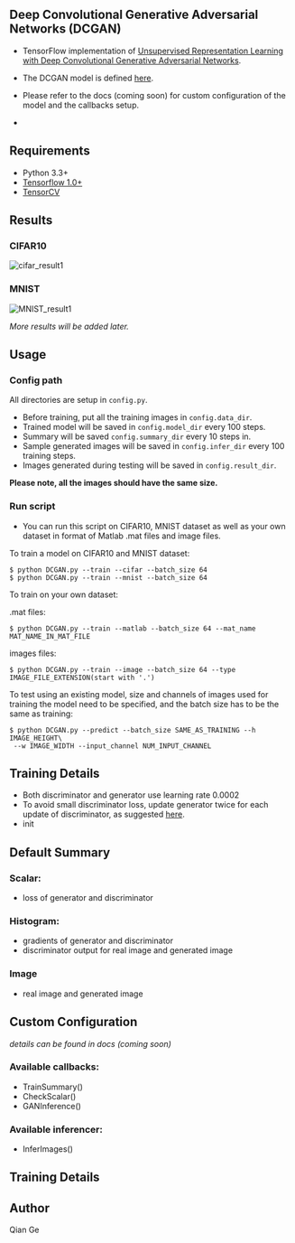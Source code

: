 ## Deep Convolutional Generative Adversarial Networks (DCGAN)


- TensorFlow implementation of [Unsupervised Representation Learning with Deep Convolutional Generative Adversarial Networks](https://arxiv.org/abs/1511.06434). 

- The DCGAN model is defined [here](https://github.com/conan7882/DeepVision-tensorflow/tree/master/tensorcv/algorithms/GAN).

- Please refer to the docs (coming soon) for custom configuration of the model and the callbacks setup.
- 
## Requirements
- Python 3.3+
- [Tensorflow 1.0+](https://www.tensorflow.org/)
- [TensorCV](https://github.com/conan7882/DeepVision-tensorflow)

## Results

### CIFAR10
![cifar_result1](fig/cifar_result.png)

### MNIST

![MNIST_result1](fig/mnist_result.png)

*More results will be added later.*




## Usage
### Config path
All directories are setup in `config.py`.

- Before training, put all the training images in `config.data_dir`.
- Trained model will be saved in `config.model_dir` every 100 steps.
- Summary will be saved `config.summary_dir` every 10 steps in.
- Sample generated images will be saved in `config.infer_dir` every 100 training steps.
- Images generated during testing will be saved in `config.result_dir`.


**Please note, all the images should have the same size.**


### Run script

- You can run this script on CIFAR10, MNIST dataset as well as your own dataset in format of Matlab .mat files and image files.



To train a model on CIFAR10 and MNIST dataset:

	$ python DCGAN.py --train --cifar --batch_size 64
	$ python DCGAN.py --train --mnist --batch_size 64


To train on your own dataset:

.mat files:

	$ python DCGAN.py --train --matlab --batch_size 64 --mat_name MAT_NAME_IN_MAT_FILE

images files:

	$ python DCGAN.py --train --image --batch_size 64 --type IMAGE_FILE_EXTENSION(start with '.')
	 
To test using an existing model, size and channels of images used for training the model need to be specified, and the batch size has to be the same as training:

	$ python DCGAN.py --predict --batch_size SAME_AS_TRAINING --h IMAGE_HEIGHT\
	 --w IMAGE_WIDTH --input_channel NUM_INPUT_CHANNEL
	


## Training Details
- Both discriminator and generator use learning rate 0.0002
- To avoid small discriminator loss, update generator twice for each update of discriminator, as suggested [here](https://github.com/carpedm20/DCGAN-tensorflow#dcgan-in-tensorflow).
- init

## Default Summary
### Scalar:
- loss of generator and discriminator

### Histogram:
- gradients of generator and discriminator
- discriminator output for real image and generated image

### Image
- real image and generated image

## Custom Configuration
*details can be found in docs (coming soon)*
### Available callbacks:

- TrainSummary()
- CheckScalar()
- GANInference()
 
### Available inferencer:
- InferImages()


## Training Details

## Author
Qian Ge





